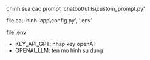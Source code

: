 chinh sua cac prompt 'chatbot\utils\custom_prompt.py'

file cau hinh 'app\config.py', '.env'

file .env
- KEY_API_GPT: nhap key openAI
- OPENAI_LLM: ten mo hinh su dung

